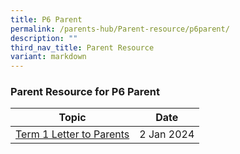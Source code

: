 ```yaml
---
title: P6 Parent
permalink: /parents-hub/Parent-resource/p6parent/
description: ""
third_nav_title: Parent Resource
variant: markdown
---
```

### Parent Resource for P6 Parent


| **Topic** | **Date**
| -------- | -------- |
|[Term 1 Letter to Parents](/files/Parent_Hub/Parent_Resource/2024_Term_1_Letter_to_Parents.pdf)| 2 Jan 2024|